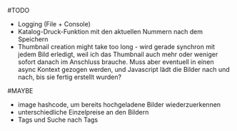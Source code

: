 #TODO
- Logging (File + Console)
- Katalog-Druck-Funktion mit den aktuellen Nummern nach dem Speichern
- Thumbnail creation might take too long - wird gerade synchron mit jedem Bild erledigt, weil ich das Thumbnail
  auch mehr oder weniger sofort danach im Anschluss brauche. Muss aber eventuell in einen async Kontext gezogen werden,
  und Javascript lädt die Bilder nach und nach, bis sie fertig erstellt wurden?

#MAYBE
- image hashcode, um bereits hochgeladene Bilder wiederzuerkennen
- unterschiedliche Einzelpreise an den Bildern
- Tags und Suche nach Tags